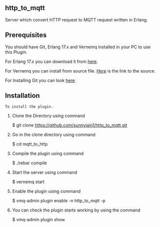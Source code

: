 ## http_to_mqtt

Server which convert HTTP request to MQTT request written in Erlang.


## Prerequisites
    
You should have Git, Erlang 17.x and Vernemq installed in your PC to use this Plugin.
    
For Erlang 17.x you can download it from [here](https://www.erlang.org/downloads).
    
For Vernemq you can install from source file. [Here](https://github.com/erlio/vernemq) is the link to the source.

For Installing Git you can look [here](https://git-scm.com/book/en/v2/Getting-Started-Installing-Git).
    
    
## Installation
    
    To install the plugin.

1) Clone the Directory using command
            
    $ git clone https://github.com/sunnyjain1/http_to_mqtt.git
    
2) Go in the clone directory using command
    
    $ cd mqtt_to_http
    
3) Compile the plugin using command
    
    $ ./rebar compile

4) Start the server using command
    
    $ vernemq start
    
5) Enable the plugin using command
    
    $ vmq-admin plugin enable -n http_to_mqtt -p <Path to the Cloned Dir>
    
6) You can check the plugin starts working by using the command
    
    $ vmq-admin plugin show
